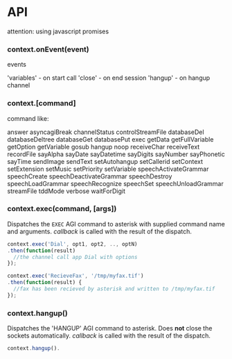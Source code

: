 # API

attention: using javascript promises

### context.onEvent(event)

events

'variables' - on start call
'close' - on end session
'hangup' - on hangup channel


### context.[command]

command like:

answer
asyncagiBreak
channelStatus
controlStreamFile
databaseDel
databaseDeltree
databaseGet
databasePut
exec
getData
getFullVariable
getOption
getVariable
gosub
hangup
noop
receiveChar
receiveText
recordFile
sayAlpha
sayDate
sayDatetime
sayDigits
sayNumber
sayPhonetic
sayTime
sendImage
sendText
setAutohangup
setCallerid
setContext
setExtension
setMusic
setPriority
setVariable
speechActivateGrammar
speechCreate
speechDeactivateGrammar
speechDestroy
speechLoadGrammar
speechRecognize
speechSet
speechUnloadGrammar
streamFile
tddMode
verbose
waitForDigit


### context.exec(command, [args])

Dispatches the `EXEC` AGI command to asterisk with supplied command name and arguments.  _callback_ is called with the result of the dispatch.

```js
context.exec('Dial', opt1, opt2, .., optN)
.then(function(result)
  //the channel call app Dial with options
});

context.exec('RecieveFax', '/tmp/myfax.tif')
.then(function(result) {
  //fax has been recieved by asterisk and written to /tmp/myfax.tif
});
```

### context.hangup()

Dispatches the 'HANGUP' AGI command to asterisk.  Does __not__ close the sockets automatically.  _callback_ is called with the result of the dispatch.

```js
context.hangup().
```
